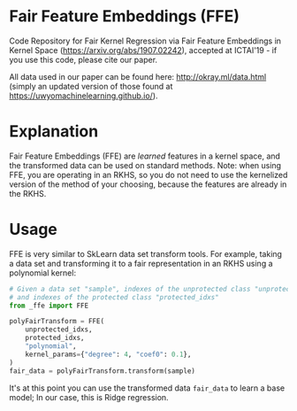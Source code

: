 # Fair Feature Embeddings (FFE)
Code Repository for Fair Kernel Regression via Fair Feature Embeddings
in Kernel Space (https://arxiv.org/abs/1907.02242), accepted at ICTAI'19 - if you use this code, please cite our paper.

All data used in our paper can be found here: http://okray.ml/data.html
(simply an updated version of those found at https://uwyomachinelearning.github.io/).

# Explanation
Fair Feature Embeddings (FFE) are *learned* features in a kernel space, and the
transformed data can be used on standard methods. Note: when using FFE, you are
operating in an RKHS, so you do not need to use the kernelized version of
the method of your choosing, because the features are already in the RKHS.

# Usage
FFE is very similar to SkLearn data set transform tools. For example, taking
a data set and transforming it to a fair representation in an RKHS using a
polynomial kernel:

```python
# Given a data set "sample", indexes of the unprotected class "unprotected_idxs",
# and indexes of the protected class "protected_idxs"
from _ffe import FFE

polyFairTransform = FFE(
    unprotected_idxs,
    protected_idxs,
    "polynomial",
    kernel_params={"degree": 4, "coef0": 0.1},
)
fair_data = polyFairTransform.transform(sample)
```

It's at this point you can use the transformed data ```fair_data``` to
learn a base model; In our case, this is Ridge regression.

